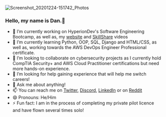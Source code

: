 ![Screenshot_20201224-151742_Photos](https://user-images.githubusercontent.com/89726635/211514567-fc082e5b-f035-4a79-97b3-19ed84d2d34a.jpg)
### Hello, my name is Dan.👋 

- 🔭 I’m currently working on HyperionDev's Software Engineering Bootcamp, as well as, my [website](https://varnasse.co.uk/) and [SkillShare](https://www.skillshare.com/en/user/varnasse) videos
- 🌱 I’m currently learning Python, OOP, SQL, Django and HTML/CSS, as well as, working towards the AWS DevOps Engineer Professional certificate.
- 👯 I’m looking to collaborate on cybersecurity projects as I currently hold CompTIA Security+ and AWS Cloud Practitioner certifications but need more hands-on experience.
- 🤔 I’m looking for help gaining experience that will help me switch careers!
- 💬 Ask me about anything!
- 📫 You can reach me on [Twitter](https://twitter.com/Varnasse), [Discord](https://discord.com/channels/@me), [LinkedIn](https://www.linkedin.com/in/danjnelson95/) or on [Reddit](https://www.reddit.com/user/varnass3) 
- 😄 Pronouns: He/Him
- ⚡ Fun fact: I am in the process of completing my private pilot licence and have flown several times solo!


